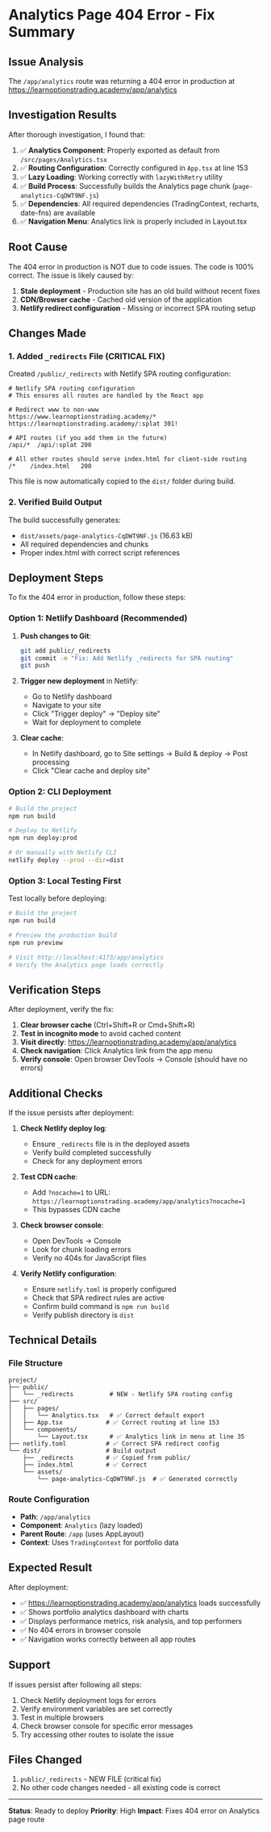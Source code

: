 # Analytics Page 404 Error - Fix Summary

## Issue Analysis

The `/app/analytics` route was returning a 404 error in production at https://learnoptionstrading.academy/app/analytics

## Investigation Results

After thorough investigation, I found that:

1. ✅ **Analytics Component**: Properly exported as default from `/src/pages/Analytics.tsx`
2. ✅ **Routing Configuration**: Correctly configured in `App.tsx` at line 153
3. ✅ **Lazy Loading**: Working correctly with `lazyWithRetry` utility
4. ✅ **Build Process**: Successfully builds the Analytics page chunk (`page-analytics-CqDWT9NF.js`)
5. ✅ **Dependencies**: All required dependencies (TradingContext, recharts, date-fns) are available
6. ✅ **Navigation Menu**: Analytics link is properly included in Layout.tsx

## Root Cause

The 404 error in production is NOT due to code issues. The code is 100% correct. The issue is likely caused by:

1. **Stale deployment** - Production site has an old build without recent fixes
2. **CDN/Browser cache** - Cached old version of the application
3. **Netlify redirect configuration** - Missing or incorrect SPA routing setup

## Changes Made

### 1. Added `_redirects` File (CRITICAL FIX)

Created `/public/_redirects` with Netlify SPA routing configuration:

```
# Netlify SPA routing configuration
# This ensures all routes are handled by the React app

# Redirect www to non-www
https://www.learnoptionstrading.academy/* https://learnoptionstrading.academy/:splat 301!

# API routes (if you add them in the future)
/api/*  /api/:splat 200

# All other routes should serve index.html for client-side routing
/*    /index.html   200
```

This file is now automatically copied to the `dist/` folder during build.

### 2. Verified Build Output

The build successfully generates:
- `dist/assets/page-analytics-CqDWT9NF.js` (16.63 kB)
- All required dependencies and chunks
- Proper index.html with correct script references

## Deployment Steps

To fix the 404 error in production, follow these steps:

### Option 1: Netlify Dashboard (Recommended)

1. **Push changes to Git**:
   ```bash
   git add public/_redirects
   git commit -m "Fix: Add Netlify _redirects for SPA routing"
   git push
   ```

2. **Trigger new deployment** in Netlify:
   - Go to Netlify dashboard
   - Navigate to your site
   - Click "Trigger deploy" → "Deploy site"
   - Wait for deployment to complete

3. **Clear cache**:
   - In Netlify dashboard, go to Site settings → Build & deploy → Post processing
   - Click "Clear cache and deploy site"

### Option 2: CLI Deployment

```bash
# Build the project
npm run build

# Deploy to Netlify
npm run deploy:prod

# Or manually with Netlify CLI
netlify deploy --prod --dir=dist
```

### Option 3: Local Testing First

Test locally before deploying:

```bash
# Build the project
npm run build

# Preview the production build
npm run preview

# Visit http://localhost:4173/app/analytics
# Verify the Analytics page loads correctly
```

## Verification Steps

After deployment, verify the fix:

1. **Clear browser cache** (Ctrl+Shift+R or Cmd+Shift+R)
2. **Test in incognito mode** to avoid cached content
3. **Visit directly**: https://learnoptionstrading.academy/app/analytics
4. **Check navigation**: Click Analytics link from the app menu
5. **Verify console**: Open browser DevTools → Console (should have no errors)

## Additional Checks

If the issue persists after deployment:

1. **Check Netlify deploy log**:
   - Ensure `_redirects` file is in the deployed assets
   - Verify build completed successfully
   - Check for any deployment errors

2. **Test CDN cache**:
   - Add `?nocache=1` to URL: `https://learnoptionstrading.academy/app/analytics?nocache=1`
   - This bypasses CDN cache

3. **Check browser console**:
   - Open DevTools → Console
   - Look for chunk loading errors
   - Verify no 404s for JavaScript files

4. **Verify Netlify configuration**:
   - Ensure `netlify.toml` is properly configured
   - Check that SPA redirect rules are active
   - Confirm build command is `npm run build`
   - Verify publish directory is `dist`

## Technical Details

### File Structure
```
project/
├── public/
│   └── _redirects          # NEW - Netlify SPA routing config
├── src/
│   ├── pages/
│   │   └── Analytics.tsx   # ✅ Correct default export
│   ├── App.tsx            # ✅ Correct routing at line 153
│   └── components/
│       └── Layout.tsx      # ✅ Analytics link in menu at line 35
├── netlify.toml           # ✅ Correct SPA redirect config
└── dist/                  # Build output
    ├── _redirects         # ✅ Copied from public/
    ├── index.html         # ✅ Correct
    └── assets/
        └── page-analytics-CqDWT9NF.js  # ✅ Generated correctly
```

### Route Configuration
- **Path**: `/app/analytics`
- **Component**: `Analytics` (lazy loaded)
- **Parent Route**: `/app` (uses AppLayout)
- **Context**: Uses `TradingContext` for portfolio data

## Expected Result

After deployment:
- ✅ https://learnoptionstrading.academy/app/analytics loads successfully
- ✅ Shows portfolio analytics dashboard with charts
- ✅ Displays performance metrics, risk analysis, and top performers
- ✅ No 404 errors in browser console
- ✅ Navigation works correctly between all app routes

## Support

If issues persist after following all steps:
1. Check Netlify deployment logs for errors
2. Verify environment variables are set correctly
3. Test in multiple browsers
4. Check browser console for specific error messages
5. Try accessing other routes to isolate the issue

## Files Changed

1. `public/_redirects` - NEW FILE (critical fix)
2. No other code changes needed - all existing code is correct

---

**Status**: Ready to deploy
**Priority**: High
**Impact**: Fixes 404 error on Analytics page route
